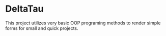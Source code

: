 DeltaTau
========

This project utilizes very basic OOP programing methods to render simple forms for small and quick projects.
